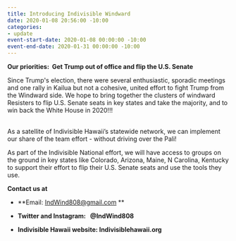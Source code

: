 ```yaml
---
title: Introducing Indivisible Windward
date: 2020-01-08 20:56:00 -10:00
categories:
- update
event-start-date: 2020-01-08 00:00:00 -10:00
event-end-date: 2020-01-31 00:00:00 -10:00
---
```


**Our priorities:  Get Trump out of office and flip the U.S. Senate**

Since Trump's election, there were several enthusiastic, sporadic meetings and one rally in Kailua
but not a cohesive, united effort to fight Trump from the Windward side. We hope to bring together
the clusters of windward Resisters to flip U.S. Senate seats in key states and take the majority, and to win
back the White House in 2020!!!

\
As a satellite of Indivisible Hawaii’s statewide network, we can implement our share of the team effort - without driving over the Pali!

As part of the Indivisible National effort, we will have access to groups on the ground in key states like Colorado, Arizona, Maine, N Carolina, Kentucky to support their effort to flip their U.S. Senate seats and use the tools they use.

**Contact us at**

* **Email:  IndWind808@gmail.com
  **

* **Twitter and Instagram:   @IndWind808**

* **Indivisible Hawaii website: Indivisiblehawaii.org**